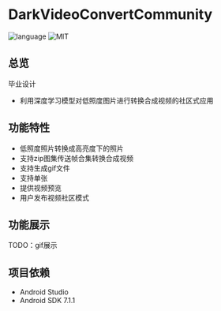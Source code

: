 # DarkVideoConvertCommunity

<p>
  <a>
    <img alt = "language" src="https://img.shields.io/badge/language-Java-green.svg?style=plastic">
  </a>
  <a>
    <img alt = "MIT" src="https://img.shields.io/badge/license-MIT-lightgrey.svg?style=plastic">
  </a>
</p>



## 总览
毕业设计
- 利用深度学习模型对低照度图片进行转换合成视频的社区式应用



## 功能特性
- 低照度照片转换成高亮度下的照片
- 支持zip图集传送帧合集转换合成视频
- 支持生成gif文件
- 支持单张
- 提供视频预览
- 用户发布视频社区模式



## 功能展示

TODO：gif展示

## 项目依赖

- Android Studio
- Android SDK 7.1.1


